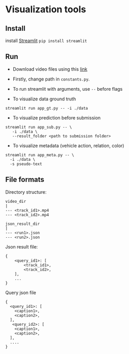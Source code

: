 # Visualization tools 

## Install 
install [Streamlit](https://docs.streamlit.io/en/stable/)
`pip install streamlit`

## Run

- Download video files using this [link](https://drive.google.com/file/d/1LSFgViybP_hjggoAwuFiJ-emzAlfy-b5/view?usp=sharing)
- Firstly, change path in `constants.py`. 

- To run streamlit with arguments, use `--` before flags

- To visualize data ground truth
```
streamlit run app_gt.py -- -i ./data
```

- To visualize prediction before submission 
```
streamlit run app_sub.py -- \
   -i ./data \
   --result_folder <path to submission folder>
```

- To visualize metadata (vehicle action, relation, color)
```
streamlit run app_meta.py -- \
  -i ./data \
  -s pseudo-text
```



## File formats

Directory structure:
```
video_dir
|
--- <track_id1>.mp4
--- <track_id2>.mp4

json_result_dir
|
--- <run1>.json
--- <run2>.json
```

Json result file:
```
{
    <query_id1>: [
        <track_id1>,
        <track_id2>,
    ],
    ...
}
```


Query json file
```
{
  <query_id1>: [
    <caption1>,
    <caption2>,
  ],
   <query_id2>: [
    <caption1>,
    <caption2>,
  ],
  ....
}
```

